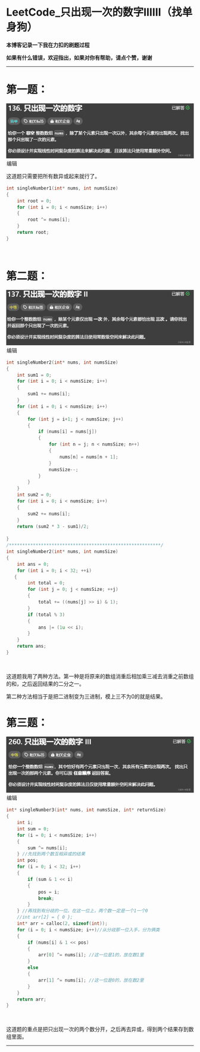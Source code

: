 # LeetCode_只出现一次的数字ⅠⅡⅢ（找单身狗）

 **本博客记录一下我在力扣的刷题过程**

**如果有什么错误，欢迎指出，如果对你有帮助，请点个赞，谢谢**

------

# 第一题：

![img](https://raw.githubusercontent.com/QinMou000/pic/main/fd7e70d1dbb244b2e56abb1a63f3ac09.png)![点击并拖拽以移动](data:image/gif;base64,R0lGODlhAQABAPABAP///wAAACH5BAEKAAAALAAAAAABAAEAAAICRAEAOw==)编辑

这道题只需要把所有数异或起来就行了。

```cpp
int singleNumber1(int* nums, int numsSize)
{
	int root = 0;
	for (int i = 0; i < numsSize; i++)
	{
		root ^= nums[i];
	}
	return root;
}
```

![点击并拖拽以移动](data:image/gif;base64,R0lGODlhAQABAPABAP///wAAACH5BAEKAAAALAAAAAABAAEAAAICRAEAOw==)

# 第二题：

![img](https://raw.githubusercontent.com/QinMou000/pic/main/c2ee6592661d83c41d3682840863f9ff.png)![点击并拖拽以移动](data:image/gif;base64,R0lGODlhAQABAPABAP///wAAACH5BAEKAAAALAAAAAABAAEAAAICRAEAOw==)编辑

```cpp
int singleNumber2(int* nums, int numsSize)
{
	int sum1 = 0;
	for (int i = 0; i < numsSize; i++)
	{
		sum1 += nums[i];
	}
	for (int i = 0; i < numsSize; i++)
	{
		for (int j = i+1; j < numsSize; j++)
		{
			if (nums[i] = nums[j])
			{
				for (int n = j; n < numsSize; n++)
				{
					nums[n] = nums[n + 1];
				}
				numsSize--;
			}
		}
	}
	int sum2 = 0;
	for (int i = 0; i < numsSize; i++)
	{	
		sum2 += nums[i];
	}
	return (sum2 * 3 - sum1)/2;

}
/*********************************************************/
int singleNumber2(int* nums, int numsSize)
{
	int ans = 0;
	for (int i = 0; i < 32; ++i)
   {
		int total = 0;
		for (int j = 0; j < numsSize; ++j)
        {
			total += ((nums[j] >> i) & 1);
		}
		if (total % 3)
        {
			ans |= (1u << i);
		}
	}
	return ans;
}
```

![点击并拖拽以移动](data:image/gif;base64,R0lGODlhAQABAPABAP///wAAACH5BAEKAAAALAAAAAABAAEAAAICRAEAOw==)

这道题我用了两种方法。第一种是将原来的数组消重后相加乘三减去消重之前数组的和，之后返回结果的二分之一。

第二种方法相当于是把二进制变为三进制，模上三不为0的就是结果。

# 第三题：

![img](https://raw.githubusercontent.com/QinMou000/pic/main/800c9fc7413380b99ea4274e65699fc4.png)![点击并拖拽以移动](data:image/gif;base64,R0lGODlhAQABAPABAP///wAAACH5BAEKAAAALAAAAAABAAEAAAICRAEAOw==)编辑

```cpp
int* singleNumber3(int* nums, int numsSize, int* returnSize)
{
	int i;
	int sum = 0;
	for (i = 0; i < numsSize; i++)
	{
		sum ^= nums[i];
	} //先找到两个数互相异或的结果
	int pos;
	for (i = 0; i < 32; i++)
	{
		if (sum & 1 << i)
		{
			pos = i;
			break;
		}
	} //再找到有分歧的一位。在这一位上，两个数一定是一个1一个0
	//int arr[2] = { 0 };
	int* arr = calloc(2, sizeof(int));
	for (i = 0; i < numsSize; i++)//从分歧那一位入手，分为俩类
	{
		if (nums[i] & 1 << pos)
		{
			arr[0] ^= nums[i]; //这一位是1的，放在数1里
		}
		else
		{
			arr[1] ^= nums[i]; //这一位是0的，放在数2里
		}
	}
	return arr;
}
```

![点击并拖拽以移动](data:image/gif;base64,R0lGODlhAQABAPABAP///wAAACH5BAEKAAAALAAAAAABAAEAAAICRAEAOw==)

这道题的重点是把只出现一次的两个数分开，之后再去异或，得到两个结果存到数组里面。

------
